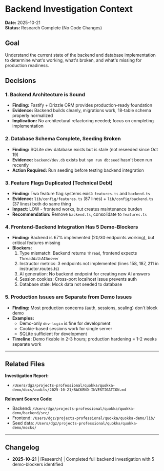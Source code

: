 # Backend Investigation Context
**Date:** 2025-10-21  
**Status:** Research Complete (No Code Changes)

## Goal
Understand the current state of the backend and database implementation to determine what's working, what's broken, and what's missing for production readiness.

## Decisions

### 1. Backend Architecture is Sound
- **Finding:** Fastify + Drizzle ORM provides production-ready foundation
- **Evidence:** Backend builds cleanly, migrations work, 18-table schema properly normalized
- **Implication:** No architectural refactoring needed; focus on completing implementation

### 2. Database Schema Complete, Seeding Broken
- **Finding:** SQLite dev database exists but is stale (not reseeded since Oct 19)
- **Evidence:** `backend/dev.db` exists but `npm run db:seed` hasn't been run recently
- **Action Required:** Run seeding before testing backend integration

### 3. Feature Flags Duplicated (Technical Debt)
- **Finding:** Two feature flag systems exist: `features.ts` and `backend.ts`
- **Evidence:** `lib/config/features.ts` (87 lines) + `lib/config/backend.ts` (37 lines) both do same thing
- **Impact:** LOW - frontend works, but creates maintenance burden
- **Recommendation:** Remove `backend.ts`, consolidate to `features.ts`

### 4. Frontend-Backend Integration Has 5 Demo-Blockers
- **Finding:** Backend is 67% implemented (20/30 endpoints working), but critical features missing
- **Blockers:**
  1. Type mismatch: Backend returns `Thread`, frontend expects `ThreadWithAIAnswer`
  2. Instructor metrics: 3 endpoints not implemented (lines 158, 187, 211 in instructor.routes.ts)
  3. AI generation: No backend endpoint for creating new AI answers
  4. Session cookies: Cross-port localhost issue prevents auth
  5. Database stale: Mock data not seeded to database

### 5. Production Issues are Separate from Demo Issues
- **Finding:** Most production concerns (auth, sessions, scaling) don't block demo
- **Examples:** 
  - Demo-only `dev-login` is fine for development
  - Cookie-based sessions work for single server
  - SQLite sufficient for development
- **Timeline:** Demo fixable in 2-3 hours; production hardening = 1-2 weeks separate work

---

## Related Files

**Investigation Report:**
- `/Users/dgz/projects-professional/quokka/quokka-demo/docs/audits/2025-10-21/BACKEND-INVESTIGATION.md`

**Relevant Source Code:**
- Backend: `/Users/dgz/projects-professional/quokka/quokka-demo/backend/src/`
- Frontend: `/Users/dgz/projects-professional/quokka/quokka-demo/lib/`
- Seed data: `/Users/dgz/projects-professional/quokka/quokka-demo/mocks/`

---

## Changelog

- **2025-10-21** | [Research] | Completed full backend investigation with 5 demo-blockers identified

